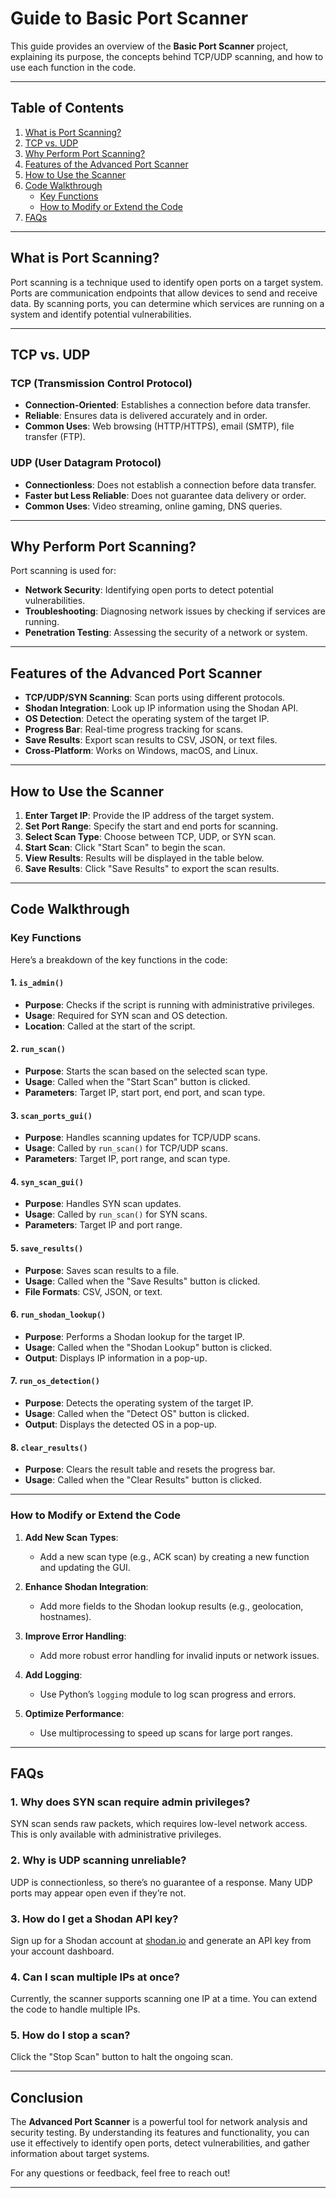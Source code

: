 
# **Guide to Basic Port Scanner**

This guide provides an overview of the **Basic Port Scanner** project, explaining its purpose, the concepts behind TCP/UDP scanning, and how to use each function in the code.

---

## **Table of Contents**
1. [What is Port Scanning?](#what-is-port-scanning)
2. [TCP vs. UDP](#tcp-vs-udp)
3. [Why Perform Port Scanning?](#why-perform-port-scanning)
4. [Features of the Advanced Port Scanner](#features-of-the-advanced-port-scanner)
5. [How to Use the Scanner](#how-to-use-the-scanner)
6. [Code Walkthrough](#code-walkthrough)
   - [Key Functions](#key-functions)
   - [How to Modify or Extend the Code](#how-to-modify-or-extend-the-code)
7. [FAQs](#faqs)

---

## **What is Port Scanning?**
Port scanning is a technique used to identify open ports on a target system. Ports are communication endpoints that allow devices to send and receive data. By scanning ports, you can determine which services are running on a system and identify potential vulnerabilities.

---

## **TCP vs. UDP**
### **TCP (Transmission Control Protocol)**
- **Connection-Oriented**: Establishes a connection before data transfer.
- **Reliable**: Ensures data is delivered accurately and in order.
- **Common Uses**: Web browsing (HTTP/HTTPS), email (SMTP), file transfer (FTP).

### **UDP (User Datagram Protocol)**
- **Connectionless**: Does not establish a connection before data transfer.
- **Faster but Less Reliable**: Does not guarantee data delivery or order.
- **Common Uses**: Video streaming, online gaming, DNS queries.

---

## **Why Perform Port Scanning?**
Port scanning is used for:
- **Network Security**: Identifying open ports to detect potential vulnerabilities.
- **Troubleshooting**: Diagnosing network issues by checking if services are running.
- **Penetration Testing**: Assessing the security of a network or system.

---

## **Features of the Advanced Port Scanner**
- **TCP/UDP/SYN Scanning**: Scan ports using different protocols.
- **Shodan Integration**: Look up IP information using the Shodan API.
- **OS Detection**: Detect the operating system of the target IP.
- **Progress Bar**: Real-time progress tracking for scans.
- **Save Results**: Export scan results to CSV, JSON, or text files.
- **Cross-Platform**: Works on Windows, macOS, and Linux.

---

## **How to Use the Scanner**
1. **Enter Target IP**: Provide the IP address of the target system.
2. **Set Port Range**: Specify the start and end ports for scanning.
3. **Select Scan Type**: Choose between TCP, UDP, or SYN scan.
4. **Start Scan**: Click "Start Scan" to begin the scan.
5. **View Results**: Results will be displayed in the table below.
6. **Save Results**: Click "Save Results" to export the scan results.

---

## **Code Walkthrough**

### **Key Functions**
Here’s a breakdown of the key functions in the code:

#### **1. `is_admin()`**
- **Purpose**: Checks if the script is running with administrative privileges.
- **Usage**: Required for SYN scan and OS detection.
- **Location**: Called at the start of the script.

#### **2. `run_scan()`**
- **Purpose**: Starts the scan based on the selected scan type.
- **Usage**: Called when the "Start Scan" button is clicked.
- **Parameters**: Target IP, start port, end port, and scan type.

#### **3. `scan_ports_gui()`**
- **Purpose**: Handles scanning updates for TCP/UDP scans.
- **Usage**: Called by `run_scan()` for TCP/UDP scans.
- **Parameters**: Target IP, port range, and scan type.

#### **4. `syn_scan_gui()`**
- **Purpose**: Handles SYN scan updates.
- **Usage**: Called by `run_scan()` for SYN scans.
- **Parameters**: Target IP and port range.

#### **5. `save_results()`**
- **Purpose**: Saves scan results to a file.
- **Usage**: Called when the "Save Results" button is clicked.
- **File Formats**: CSV, JSON, or text.

#### **6. `run_shodan_lookup()`**
- **Purpose**: Performs a Shodan lookup for the target IP.
- **Usage**: Called when the "Shodan Lookup" button is clicked.
- **Output**: Displays IP information in a pop-up.

#### **7. `run_os_detection()`**
- **Purpose**: Detects the operating system of the target IP.
- **Usage**: Called when the "Detect OS" button is clicked.
- **Output**: Displays the detected OS in a pop-up.

#### **8. `clear_results()`**
- **Purpose**: Clears the result table and resets the progress bar.
- **Usage**: Called when the "Clear Results" button is clicked.

---

### **How to Modify or Extend the Code**
1. **Add New Scan Types**:
   - Add a new scan type (e.g., ACK scan) by creating a new function and updating the GUI.

2. **Enhance Shodan Integration**:
   - Add more fields to the Shodan lookup results (e.g., geolocation, hostnames).

3. **Improve Error Handling**:
   - Add more robust error handling for invalid inputs or network issues.

4. **Add Logging**:
   - Use Python’s `logging` module to log scan progress and errors.

5. **Optimize Performance**:
   - Use multiprocessing to speed up scans for large port ranges.

---

## **FAQs**
### **1. Why does SYN scan require admin privileges?**
SYN scan sends raw packets, which requires low-level network access. This is only available with administrative privileges.

### **2. Why is UDP scanning unreliable?**
UDP is connectionless, so there’s no guarantee of a response. Many UDP ports may appear open even if they’re not.

### **3. How do I get a Shodan API key?**
Sign up for a Shodan account at [shodan.io](https://shodan.io) and generate an API key from your account dashboard.

### **4. Can I scan multiple IPs at once?**
Currently, the scanner supports scanning one IP at a time. You can extend the code to handle multiple IPs.

### **5. How do I stop a scan?**
Click the "Stop Scan" button to halt the ongoing scan.

---

## **Conclusion**
The **Advanced Port Scanner** is a powerful tool for network analysis and security testing. By understanding its features and functionality, you can use it effectively to identify open ports, detect vulnerabilities, and gather information about target systems.

For any questions or feedback, feel free to reach out!

---